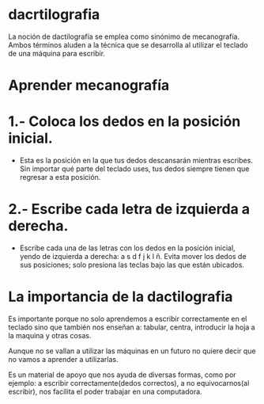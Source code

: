 # dacrtilografia

La noción de dactilografía se emplea como sinónimo de mecanografía. Ambos términos aluden a la técnica que se desarrolla al utilizar el teclado de una máquina para escribir.

# Aprender mecanografía

# 1.- Coloca los dedos en la posición inicial. 
* Esta es la posición en la que tus dedos descansarán mientras escribes. Sin importar qué parte del teclado uses, tus dedos siempre tienen que regresar a esta posición.
# 2.- Escribe cada letra de izquierda a derecha. 
* Escribe cada una de las letras con los dedos en la posición inicial, yendo de izquierda a derecha: a s d f j k l ñ. Evita mover los dedos de sus posiciones; solo presiona las teclas bajo las que están ubicados.

# La importancia de la dactilografia

Es importante porque no solo aprendemos a escribir correctamente en el teclado sino que también nos enseñan a: tabular, centra, introducir la hoja a la maquina y otras cosas.

Aunque no se vallan a utilizar las máquinas en un futuro no quiere decir que no vamos a aprender a utilizarlas.

Es un material de apoyo que nos ayuda de diversas formas, como por ejemplo: a escribir correctamente(dedos correctos), a no equivocarnos(al escribir), nos facilita el poder trabajar en una computadora.